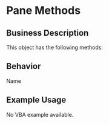 # Pane Methods

## Business Description
This object has the following methods:

## Behavior
Name

## Example Usage
No VBA example available.